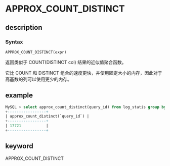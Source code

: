 # APPROX_COUNT_DISTINCT

## description

### Syntax

`APPROX_COUNT_DISTINCT(expr)`

返回类似于 COUNT(DISTINCT col) 结果的近似值聚合函数。

它比 COUNT 和 DISTINCT 组合的速度更快，并使用固定大小的内存，因此对于高基数的列可以使用更少的内存。

## example

```sql
MySQL > select approx_count_distinct(query_id) from log_statis group by datetime;
+-----------------+
| approx_count_distinct(`query_id`) |
+-----------------+
| 17721           |
+-----------------+
```

## keyword

APPROX_COUNT_DISTINCT
